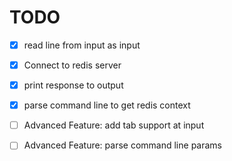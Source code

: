 # TODO

- [x] read line from input as input
- [x] Connect to redis server
- [x] print response to output
- [x] parse command line to get redis context

- [ ] Advanced Feature: add tab support at input
- [ ] Advanced Feature: parse command line params

